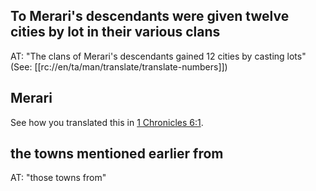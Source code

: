 ## To Merari's descendants were given twelve cities by lot in their various clans ##

AT: "The clans of Merari's descendants gained 12 cities by casting lots" (See: [[rc://en/ta/man/translate/translate-numbers]])

## Merari ##

See how you translated this in [1 Chronicles 6:1](./01.md).

## the towns mentioned earlier from ##

AT: "those towns from"
